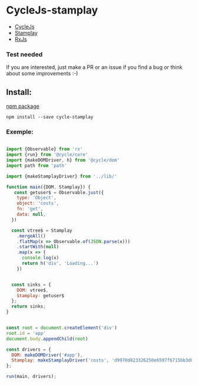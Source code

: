 # CycleJs-stamplay

- [CycleJs](http://cycle.js.org/)
- [Stamplay](https://stamplay.com/)
- [RxJs](https://github.com/Reactive-Extensions/RxJS)

### Test needed

If you are interested, just make a PR or an issue if you find a bug or think about some improvements :-)

## Install:

[npm package](https://www.npmjs.com/package/cycle-stamplay)

``` npm install --save cycle-stamplay ```

### Exemple:

```javascript

import {Observable} from 'rx'
import {run} from '@cycle/core'
import {makeDOMDriver, h} from '@cycle/dom'
import path from 'path'

import {makeStamplayDriver} from '../lib/'

function main({DOM, Stamplay}) {
   const getuser$ = Observable.just({
    type: 'Object',
    object: 'costs',
    fn: 'get',
    data: null,
  })

  const vtree$ = Stamplay
    .mergeAll()
    .flatMap(x => Observable.of(JSON.parse(x)))
    .startWith(null)
    .map(x => {
      console.log(x)
      return h('div', 'Loading...')
    })


  const sinks = {
    DOM: vtree$,
    Stamplay: getuser$
  };
  return sinks;
}


const root = document.createElement('div')
root.id = 'app'
document.body.appendChild(root)

const drivers = {
  DOM: makeDOMDriver('#app'),
  Stamplay: makeStamplayDriver('costs', 'd9970d823326250e6597f6715bb3d09d280bd9b009e16730c033beb9928c12bb')
};

run(main, drivers);

```
